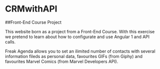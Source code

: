 # CRMwithAPI
##Front-End Course Project

This website born as a project from a Front-End Course. With this exercise we pretend to learn about how to configurate and use Angular 1 and API calls. 

Freak Agenda allows you to set an ilimited number of contacts with several information fileds as personal data, favourites GIFs (from Giphy) and favourites Marvel Comics (from Marvel Developers API). 
